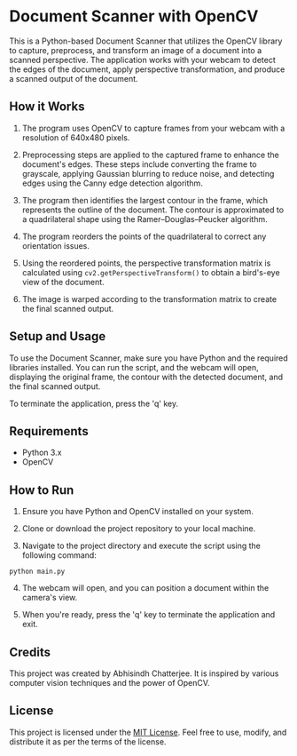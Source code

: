 # Document Scanner with OpenCV

This is a Python-based Document Scanner that utilizes the OpenCV library to capture, preprocess, and transform an image of a document into a scanned perspective. The application works with your webcam to detect the edges of the document, apply perspective transformation, and produce a scanned output of the document.

## How it Works

1. The program uses OpenCV to capture frames from your webcam with a resolution of 640x480 pixels.

2. Preprocessing steps are applied to the captured frame to enhance the document's edges. These steps include converting the frame to grayscale, applying Gaussian blurring to reduce noise, and detecting edges using the Canny edge detection algorithm.

3. The program then identifies the largest contour in the frame, which represents the outline of the document. The contour is approximated to a quadrilateral shape using the Ramer–Douglas–Peucker algorithm.

4. The program reorders the points of the quadrilateral to correct any orientation issues.

5. Using the reordered points, the perspective transformation matrix is calculated using `cv2.getPerspectiveTransform()` to obtain a bird's-eye view of the document.

6. The image is warped according to the transformation matrix to create the final scanned output.

## Setup and Usage

To use the Document Scanner, make sure you have Python and the required libraries installed. You can run the script, and the webcam will open, displaying the original frame, the contour with the detected document, and the final scanned output.

To terminate the application, press the 'q' key.

## Requirements

- Python 3.x
- OpenCV

## How to Run

1. Ensure you have Python and OpenCV installed on your system.

2. Clone or download the project repository to your local machine.

3. Navigate to the project directory and execute the script using the following command:

```
python main.py
```


4. The webcam will open, and you can position a document within the camera's view.

5. When you're ready, press the 'q' key to terminate the application and exit.

<!-- ## Example Output

![Document Scanner Output](example_output.jpg) -->

## Credits

This project was created by Abhisindh Chatterjee. It is inspired by various computer vision techniques and the power of OpenCV.

## License

This project is licensed under the [MIT License](LICENSE). Feel free to use, modify, and distribute it as per the terms of the license.

